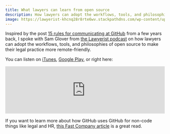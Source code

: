 ```yaml
---
title: What lawyers can learn from open source
description: How lawyers can adopt the workflows, tools, and philosophies of open source to make their legal practice more remote-friendly
image: https://lawyerist-khcnq28r8rte6wv.stackpathdns.com/wp-content/uploads/2019/02/podcast-share-image-210-640x427.png
---
```


Inspired by the post [15 rules for communicating at GitHub](https://ben.balter.com/2014/11/06/rules-of-communicating-at-github/) from a few years back, I spoke with Sam Glover from [the Lawyerist podcast](https://lawyerist.com/podcast-210-ben-balter/) on how lawyers can adopt the workflows, tools, and philosophies of open source to make their legal practice more remote-friendly.

You can listen on [iTunes](https://itunes.apple.com/us/podcast/210-rules-for-communication-in-remote-workplace-ben/id951946132), [Google Play](https://play.google.com/music/m/Dpsh754ienrzqsfqoec3e2ytr24?t=210_Rules_for_Communication_in_a_Remote_Workplace_with_Ben_Balter-Lawyerist_Podcast), or right here:

<iframe src="https://legaltalknetwork.com/podcasts/lawyerist-podcast/2019/02/210-rules-for-communication-in-a-remote-workplace-with-ben-balter/?embed" style="border:none;width:100%;" scrolling="no"></iframe><script src="https://legaltalknetwork.com/embed-iframe-resize.js" integrity="sha384-6ylpXBj05/E+mOA1bu6EaEkVtX1JgLISOt+78nefFFx/kXAGvzu9AZ6FpOy+dApB" crossorigin="anonymous"></script>

If you want to learn more about how GitHub uses GitHub for non-code things like legal and HR, [this Fast Company article](https://www.fastcompany.com/40430104/how-github-employees-use-github-for-projects-beyond-coding) is a great read.
